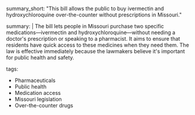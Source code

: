 summary_short: "This bill allows the public to buy ivermectin and hydroxychloroquine over-the-counter without prescriptions in Missouri."

summary: |
  The bill lets people in Missouri purchase two specific medications—ivermectin and hydroxychloroquine—without needing a doctor's prescription or speaking to a pharmacist. It aims to ensure that residents have quick access to these medicines when they need them. The law is effective immediately because the lawmakers believe it's important for public health and safety.

tags:
  - Pharmaceuticals
  - Public health
  - Medication access
  - Missouri legislation
  - Over-the-counter drugs
